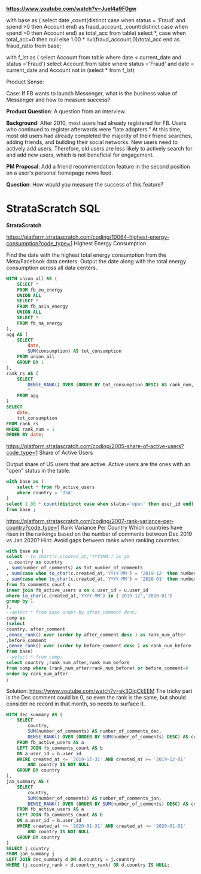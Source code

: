 **https://www.youtube.com/watch?v=Juel4a9F0gw**

with base as (
select date
,count(distinct case when status = 'Fraud' and spend >0 then Account end) as fraud_account,
,count(distinct case when spend >0 then Account end) as total_acc
from table)
select *, case when total_acc=0 then null else  1.00 * nvl(fraud_account,0)/total_acc end as fraud_ratio 
from base;


with f_lst as (
select Account from table where date < current_date and status ='Fraud')
select Account
from table 
where status ='Fraud' and date = current_date
and Account not in (select * from f_lst)



Product Sense:

Case: If FB wants to launch Messenger, what is the business value of Messenger and how to measure success?


**Product Question**: A question from an interview.

**Background**: After 2010, most users had already registered for FB. Users who continued to register afterwards were "late adopters." At this time, most old users had already completed the majority of their friend searches, adding friends, and building their social networks. New users need to actively add users. Therefore, old users are less likely to actively search for and add new users, which is not beneficial for engagement.

**PM Proposal**: Add a friend recommendation feature in the second position on a user's personal homepage news feed.

**Question**: How would you measure the success of this feature?







# StrataScratch SQL

**StrataScratch**  

https://platform.stratascratch.com/coding/10064-highest-energy-consumption?code_type=1 Highest Energy Consumption

Find the date with the highest total energy consumption from the Meta/Facebook data centers. Output the date along with the total energy consumption across all data centers.

```sql
WITH union_all AS (
    SELECT * 
    FROM fb_eu_energy 
    UNION ALL 
    SELECT * 
    FROM fb_asia_energy 
    UNION ALL 
    SELECT * 
    FROM fb_na_energy
),
agg AS (
    SELECT 
        date, 
        SUM(consumption) AS tot_consumption 
    FROM union_all 
    GROUP BY 1
),
rank_rs AS (
    SELECT 
        DENSE_RANK() OVER (ORDER BY tot_consumption DESC) AS rank_num,
        * 
    FROM agg
)
SELECT 
    date,
    tot_consumption 
FROM rank_rs 
WHERE rank_num = 1 
ORDER BY date;
```

https://platform.stratascratch.com/coding/2005-share-of-active-users?code_type=1 Share of Active Users

Output share of US users that are active. Active users are the ones with an "open" status in the table.

```sql
with base as ( 
    select * from fb_active_users 
    where country = 'USA'
) 
select 1.00 * count(distinct case when status='open' then user_id end) / count(distinct user_id ) as ratio 
from base ;
```


https://platform.stratascratch.com/coding/2007-rank-variance-per-country?code_type=1
Rank Variance Per Country
Which countries have risen in the rankings based on the number of comments between Dec 2019 vs Jan 2020? Hint: Avoid gaps between ranks when ranking countries.

```sql
with base as (
select --to_chart(c.created_at,'YYYYMM') as ym
 u.country as country
, sum(number_of_comments) as tot_number_of_comments
, sum(case when to_char(c.created_at,'YYYY-MM') = '2019-12' then number_of_comments else 0 end) as before_comment
, sum(case when to_char(c.created_at,'YYYY-MM') = '2020-01' then number_of_comments else 0 end) as after_comment
from fb_comments_count c 
inner join fb_active_users u on c.user_id = u.user_id
where to_char(c.created_at,'YYYY-MM') in ('2019-12','2020-01')
group by 1
),
--select * from base order by after_comment desc;
comp as
(select 
country, after_comment
,dense_rank() over (order by after_comment desc ) as rank_num_after
,before_comment
,dense_rank() over (order by before_comment desc ) as rank_num_before
from base)
--select * from comp;
select country ,rank_num_after,rank_num_before
from comp where (rank_num_after<rank_num_before) or before_comment=0
order by rank_num_after
;
```

Solution: https://www.youtube.com/watch?v=ek3OiqCkEEM
The tricky part is the Dec comment could be 0, so even the rank is the same, but should consider no record in that month, so needs to surface it.

```sql
WITH dec_summary AS (
    SELECT
        country,
        SUM(number_of_comments) AS number_of_comments_dec,
        DENSE_RANK() OVER (ORDER BY SUM(number_of_comments) DESC) AS country_rank
    FROM fb_active_users AS a
    LEFT JOIN fb_comments_count AS b
    ON a.user_id = b.user_id
    WHERE created_at <= '2019-12-31' AND created_at >= '2019-12-01'
        AND country IS NOT NULL
    GROUP BY country
),
jan_summary AS (
    SELECT
        country,
        SUM(number_of_comments) AS number_of_comments_jan,
        DENSE_RANK() OVER (ORDER BY SUM(number_of_comments) DESC) AS country_rank
    FROM fb_active_users AS a
    LEFT JOIN fb_comments_count AS b
    ON a.user_id = b.user_id
    WHERE created_at <= '2020-01-31' AND created_at >= '2020-01-01'
        AND country IS NOT NULL
    GROUP BY country
)
SELECT j.country
FROM jan_summary j
LEFT JOIN dec_summary d ON d.country = j.country
WHERE (j.country_rank < d.country_rank) OR d.country IS NULL;
```
